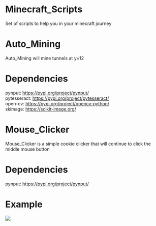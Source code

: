 # Minecraft_Scripts

Set of scripts to help you in your minecraft journey

# Auto_Mining

Auto_Mining will mine tunnels at y=12

# Dependencies

pynput: https://pypi.org/project/pynput/ <br/>
pytesseract: https://pypi.org/project/pytesseract/ <br/>
open-cv: https://pypi.org/project/opencv-python/ <br/>
skimage: https://scikit-image.org/ <br/>

# Mouse_Clicker

Mouse_Clicker is a simple cookie clicker that will continue to click the middle mouse button

# Dependencies

pynput: https://pypi.org/project/pynput/


# Example

![](auto_miner_minecraft.gif)

